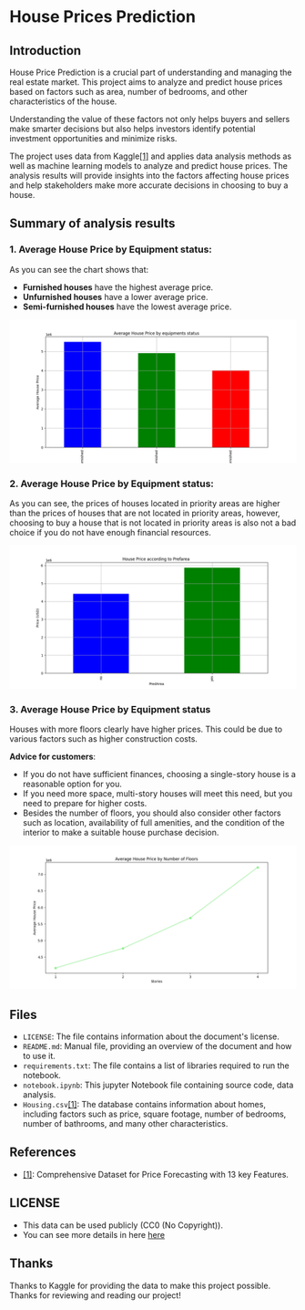 # House Prices Prediction 

## Introduction
House Price Prediction is a crucial part of understanding and managing the real estate market. This project aims to analyze and predict house prices based on factors such as area, number of bedrooms, and other characteristics of the house.

Understanding the value of these factors not only helps buyers and sellers make smarter decisions but also helps investors identify potential investment opportunities and minimize risks.

The project uses data from Kaggle[[1]](https://www.kaggle.com/datasets/harishkumardatalab/housing-price-prediction/data) and applies data analysis methods as well as machine learning models to analyze and predict house prices. The analysis results will provide insights into the factors affecting house prices and help stakeholders make more accurate decisions in choosing to buy a house.

## Summary of analysis results
### 1. Average House Price by Equipment status: 
As you can see the chart shows that:
- **Furnished houses** have the highest average price.
- **Unfurnished houses** have a lower average price.
- **Semi-furnished houses** have the lowest average price.


![Result of average price by equipment status](notebooks/result/house_price_by_equipments_status.png)



### 2. Average House Price by Equipment status: 


As you can see, the prices of houses located in priority areas are higher than the prices of houses that are not located in priority areas, however, choosing to buy a house that is not located in priority areas is also not a bad choice if you do not have enough financial resources.

![Result of average price by prefarea](notebooks/result/house_price_by_prefarea.png)


### 3. Average House Price by Equipment status

Houses with more floors clearly have higher prices. This could be due to various factors such as higher construction costs.


**Advice for customers**:
- If you do not have sufficient finances, choosing a single-story house is a reasonable option for you.
- If you need more space, multi-story houses will meet this need, but you need to prepare for higher costs.
- Besides the number of floors, you should also consider other factors such as location, availability of full amenities, and the condition of the interior to make a suitable house purchase decision.

![Result of average price by prefarea](notebooks/result/house_price_by_stories.png)

## Files

- `LICENSE`: The file contains information about the document's license.
- `README.md`: Manual file, providing an overview of the document and how to use it.
- `requirements.txt`: The file contains a list of libraries required to run the notebook.
- `notebook.ipynb`: This jupyter Notebook file containing source code, data analysis.
- `Housing.csv`[[1]](https://www.kaggle.com/datasets/harishkumardatalab/housing-price-prediction/data): The database contains information about homes, including factors such as price, square footage, number of bedrooms, number of bathrooms, and many other characteristics.

## References

- [[1]](https://www.kaggle.com/datasets/harishkumardatalab/housing-price-prediction/data): Comprehensive Dataset for Price Forecasting with 13 key Features.

## LICENSE

- This data can be used publicly (CC0 (No Copyright)).
- You can see more details in here [here](https://creativecommons.org/publicdomain/zero/1.0/)

## Thanks

Thanks to Kaggle for providing the data to make this project possible. Thanks for reviewing and reading our project!
